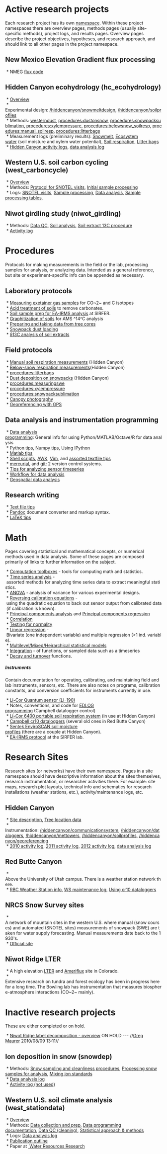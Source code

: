 # Active research projects

Each research project has its own
[namespace](http://www.dokuwiki.org/namespaces). Within these
project namespaces there are overview pages, methods pages (usually
site-specific methods), project logs, and results pages. Overview pages
describe the project objectives, hypotheses, and research approach, and
should link to all other pages in the project namespace.

New Mexico Elevation Gradient flux processing
---------------------------------------------

 * NMEG [flux code](nmeg:fluxcode)

Hidden Canyon ecohydrology (hc\_ecohydrology)
---------------------------------------------

 * [Overview](/hc_ecohydrology/overview)\
 * Experimental design: [/hiddencanyon/snowmeltdesign](/hiddencanyon/snowmeltdesign), [/hiddencanyon/soilprofiles](/hiddencanyon/soilprofiles)\
 * Methods: [westerndust](westerndust), [procedures:dustonsnow](/procedures/dustonsnow), [procedures:snowpacksublimation](/procedures/snowpacksublimation), [procedures:xylempressure](/procedures/xylempressure), [procedures:belowsnow_soilresp](/procedures/belowsnow_soilresp), [procedures:manual_soilresp](/procedures/manual_soilresp), [procedures:litterbags](/procedures/litterbags)\
 * Measurement logs (preliminary results): [Snowmelt](/hc_ecohydrology/snowmeltlog_1), [Ecosystem water](/hc_ecohydrology/ecosystemwaterlog_1) (soil moisture and xylem water potential), [Soil respiration](/hc_ecohydrology/soilresplog_1), [Litter bags](/hc_ecohydrology/litterbaglog_1)\
 * [Hidden Canyon activity logs](/hiddencanyon/sitedescription#Site_logs), [data
analysis log](/hiddencanyon/analysislog_1)

Western U.S. soil carbon cycling (west\_carboncycle)
----------------------------------------------------

 * [Overview](/west_carboncycle/overview)\
 * Methods: [Protocol for SNOTEL visits](/west_carboncycle/snotelfieldprotocol), [Initial sample processing](/west_carboncycle/snotelsampleprocessing)\
 * Logs: [SNOTEL visits](/west_carboncycle/snotellog_1), [Sample processing](/west_carboncycle/sampleprocessinglog_1), [Data analysis](/west_carboncycle/analysislog_1), [Sample processing tables](/west_carboncycle/sampletables).

Niwot girdling study (niwot\_girdling)
--------------------------------------

 * Methods: [Data QC](/niwot_girdling/data_qc), [Soil analysis](/niwot_girdling/soilanalysis), [Soil extract 13C procedure](/procedures/soilextract_13c)\
 * [Activity log](/niwot_girdling/activitylog_1)

# Procedures

Protocols for making measurements in the field or the lab, processing
samples for analysis, or analyzing data. Intended as a general
reference, but site or experiment-specific info can be appended as
necessary.

Laboratory protocols
--------------------

 * [Measuring exetainer gas samples](/procedures/exetainer_co2) for CO~2~ and C isotopes\
 * [Acid treatment of soils](/procedures/soilacidtreatment) to remove carbonates.\
 * [Soil sample prep for EA-IRMS analysis](/procedures/ea-irms_soilprep) at SIRFER.\
 * [Graphitization of soils](/procedures/14c_graphitization) for AMS ^14^C analysis\
 * [Preparing and taking data from tree cores](/procedures/treecores)\
 * [Snowpack dust loading](/procedures/snowpackdustloading)\
 * [δ13C analysis of soil extracts](/procedures/soilextract_13c)

Field protocols
---------------

 * [Manual soil respiration measurements](/procedures/manual_soilresp) (Hidden Canyon)\
 * [Below-snow respiration measurements](/procedures/belowsnow_soilresp)(Hidden Canyon)\
 * [procedures:litterbags](/procedures/litterbags)\
 * [Dust deposition on snowpacks](/procedures/dustonsnow) (Hidden Canyon)\
 * [procedures:measuringswe](/procedures/measuringswe)\
 * [procedures:xylempressure](/procedures/xylempressure)\
 * [procedures:snowpacksublimation](/procedures/snowpacksublimation)\
 * [Canopy photography](/procedures/canopyphotos)\
 * [Georeferencing with GPS](/procedures/gps)

Data analysis and instrumentation programming
---------------------------------------------

 * [Data analysis programming](/procedures/programming): General info for using Python/MATLAB/Octave/R for data analysis\
 * [Python tips](/procedures/pythontips), [Numpy tips](/procedures/numpytips), [Using IPython](/procedures/ipython)\
 * [Matlab tips](/procedures/matlabtips)\
 * [Shell scripts](/procedures/shellscripts), [AWK](/procedures/awk), [Vim](/procedures/vimtips), and [assorted textfile tips](/procedures/textfiles)\
 * [mercurial](/procedures/mercurial), and [git](/procedures/git): 2 version control systems.\
 * [Tips for analyzing sensor timeseries](/procedures/sensordata_tips)\
 * [Workflow for data analysis](/procedures/data_analysis_workflow)\
 * [Geospatial data analysis](/procedures/geospatial)

Research writing
----------------

 * [Text file tips](/procedures/textfiles)\
 * [Pandoc](/procedures/pandoc) document converter and markup syntax.\
 * [LaTeX tips](/procedures/latextips)

# Math

Pages covering statistical and mathematical concepts, or numerical
methods used in data analysis. Some of these pages are composed
primarily of links to further information on the subject.

 * [Computation toolboxes](/math/toolboxes) - tools for computing math and statistics.\
 * [Time series analysis](/math/timeseries) - assorted methods for analyzing time series data to extract meaningful statistics.\
 * [ANOVA](/math/anova) - analysis of variance for various experimental designs.\
 * [Reversing calibration equations](/math/quadratic_eq_calib) - using the quadratic equation to back out sensor output from calibrated data (if calibration is known).\
 * [Principal components analysis](/math/pca) and [Principal components regression](/math/pcr)\
 * [Correlation](/math/correlation)\
 * [Testing for normality](/math/normalitytests)\
 * [Linear regression](/math/linear_regression) - Bivariate (one independent variable) and multiple regression (>1 ind. variable).\
 * [ Multilevel/Mixed/Heirarchical statistical models](/math/multilevel_models)\
 * [Integration](/math/integration) - of functions, or sampled data such as a timeseries\
 * [Decay and turnover](/math/decay_turnover) functions.

##### Instruments

Contain documentation for operating, calibrating, and maintaining field
and lab instruments, sensors, etc. There are also notes on programs,
calibration constants, and conversion coefficients for instruments
currently in use.

 * [Li-Cor Quantum sensor (LI-190)](/instruments/li-190)\
 * Notes, conventions, and code for [EDLOG programming](/instruments/edlog) (Campbell datalogger control)\
 * [Li-Cor 6400 portable soil respiration system](/instruments/li-6400) (in use at Hidden Canyon)\
 * [Campbell cr10 dataloggers](/instruments/cr10dataloggers) (several old ones in Red Butte Canyon)\
 * [Sentek EnviroSCAN soil moisture profiles](/instruments/sentek_enviroscan) (there are a couple at Hidden Canyon).\
 * [EA-IRMS protocol](/instruments/ea-irms_sirfer) at the SIRFER lab.

# Research Sites

Research sites (or networks) have their own namespace. Pages in a site
namespace should have descriptive information about the sites
themselves, research instrumentation, or researcher activities there.
For example: site maps, research plot layouts, technical info and
schematics for research installations (weather stations, etc.),
activity/maintenance logs, etc.

Hidden Canyon
-------------

 * [Site description](/hiddencanyon/sitedescription), [Tree location data](/hiddencanyon/trees)\
 * Instrumentation: [/hiddencanyon/communicationsystem](/hiddencanyon/communicationsystem), [/hiddencanyon/dataloggers](/hiddencanyon/dataloggers), [/hiddencanyon/mettowers](/hiddencanyon/mettowers), [/hiddencanyon/soilprofiles](/hiddencanyon/soilprofiles), [/hiddencanyon/georeferencing](/hiddencanyon/georeferencing)\
 * [2010 activity log](/hiddencanyon/hc2010_log), [2011 activity log](/hiddencanyon/hc2011_log), [2012 activity log](/hiddencanyon/hc2012_log), [data analysis log](/hiddencanyon/analysislog_1)

Red Butte Canyon
----------------

 * Above the University of Utah campus. There is a weather station network there.\
 * [RBC Weather Station info](/redbutte/weatherstations), [WS maintenance log](/redbutte/rbweather_log), [Using cr10 dataloggers](/instruments/cr10dataloggers)

NRCS Snow Survey sites
----------------------

 * A network of mountain sites in the western U.S. where manual (snow courses) and automated (SNOTEL sites) measurements of snowpack (SWE) are taken for water supply forecasting. Manual measurements date back to the 1930's.\
 * [Official site](http://www.wcc.nrcs.usda.gov/)

Niwot Ridge LTER
----------------

 * A high elevation [LTER](http://www.lternet.edu/) and [Ameriflux](http://public.ornl.gov/ameriflux/) site in Colorado.\
 * Extensive research on tundra and forest ecology has been in progress here for a long time. The Bowling lab has instrumentation that measures biosphere-atmosphere interactions (CO~2~ mainly).

# Inactive research projects

These are either completed or on hold.

 * [ Niwot Ridge label decomposition - overview](niwot_labeldecomp_overview) ON HOLD --- //[Greg Maurer](primaryproductivity@gmail.com) 2010/08/09 13:11//

Ion deposition in snow (snowdep)
--------------------------------

 * Methods: [Snow sampling and cleanliness procedures](wasatchsnowdep:sampling), [Processing snow samples for analysis](wasatchsnowdep:labprocessing), [Mixing ion standards](wasatchsnowdep:standards)\
 * [Data analysis log](wasatchsnowdep:analysislog_1)\
 * [Activity log (not used)](wasatchsnowdep:activitylog_1)

Western U.S. soil climate analysis (west\_stationdata)
------------------------------------------------------

 * [Overview](west_stationdata:overview)\
 * Methods: [Data collection and prep](west_stationdata:data), [Data programming
documentation](west_stationdata:programdocs), [Data QC (cleaning)](west_stationdata:data_qc), [Statistical approach & methods](west_stationdata:statistics)\
 * Logs: [Data analysis log](west_stationdata:analysislog_1)\
 * [Publication outline](west_stationdata:publicationoutline)\
 * Paper at [ Water Resources Research](http://dx.doi.org/10.1002/2013WR014452)
